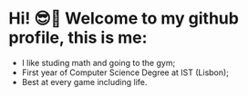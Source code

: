# Hi! 😎🤙 Welcome to my github profile, this is me: 
* I like studing math and going to the gym;
* First year of Computer Science Degree at IST (Lisbon);
* Best at every game including life.  

